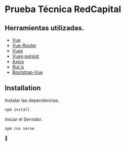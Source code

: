 # Prueba Técnica RedCapital

## Herramientas utilizadas.

- [Vue](https://vuejs.org/)
- [Vue-Router](https://www.npmjs.com/package/vue-router)
- [Vuex](https://www.npmjs.com/package/vuex)
- [Vuex-persist](https://www.npmjs.com/package/vuex-persist)
- [Axios](https://www.npmjs.com/package/axios)
- [Rut.js](https://www.npmjs.com/package/rut.js)
- [Bootstrap-Vue](https://www.npmjs.com/package/bootstrap-vue)

## Installation

Instalar las dependencias.

```sh
npm install
```

Iniciar el Servidor.

```sh
npm run serve
```

🙌 
